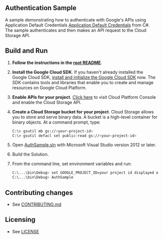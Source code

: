 ## Authentication Sample

A sample demonstrating how to authenticate with Google's APIs using Application Default Credentials
[Application Default Credentials](https://developers.google.com/identity/protocols/application-default-credentials)
from C#. The sample authenticates and then makes an API request to the Cloud Storage API.

## Build and Run

1.  **Follow the instructions in the [root README](../README.md)**.

3.  **Install the Google Cloud SDK**.
    If you haven't already installed the Google Cloud SDK, [install and
    initialize the Google Cloud SDK](https://cloud.google.com/sdk/docs/) now.
    The SDK contains tools and libraries that enable you to create and manage
    resources on Google Cloud Platform.

4.  **Enable APIs for your project**.
    [Click here](https://console.cloud.google.com/flows/enableapi?apiid=storage_api&showconfirmation=true)
    to visit Cloud Platform Console and enable the Cloud Storage API.

5.  **Create a Cloud Storage bucket for your project**.
    Cloud Storage allows you to store and serve binary data.
    A bucket is a high-level container for binary objects.
    At a command prompt, type:

    ```sh
    C:\> gsutil mb gs://<your-project-id>
    C:\> gsutil defacl set public-read gs://<your-project-id>
    ```

6.  Open [AuthSample.sln](AuthSample.sln) with Microsoft Visual Studio version 2012 or later.
7.  Build the Solution.
8.  From the command line, set environment variables and run:

    ```sh
    C:\...\bin\Debug> set GOOGLE_PROJECT_ID=your project id displayed on the Google Developers Console.
    C:\...\bin\Debug> AuthSample
    ```

## Contributing changes

* See [CONTRIBUTING.md](../CONTRIBUTING.md)

## Licensing

* See [LICENSE](../LICENSE)
